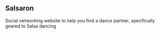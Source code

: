 ## Salsaron

Social networking website to help you find a dance partner, specifically geared to Salsa dancing

